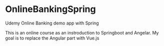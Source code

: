 # OnlineBankingSpring

Udemy Online Banking demo app with Spring

This is an online course as an instroduction to Springboot and Angelar. My goal is to replace the Angular part with Vue.js
